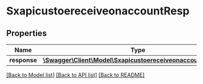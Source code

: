 # SxapicustoereceiveonaccountResp

## Properties
Name | Type | Description | Notes
------------ | ------------- | ------------- | -------------
**response** | [**\Swagger\Client\Model\SxapicustoereceiveonaccountResponse**](SxapicustoereceiveonaccountResponse.md) |  | [optional] 

[[Back to Model list]](../README.md#documentation-for-models) [[Back to API list]](../README.md#documentation-for-api-endpoints) [[Back to README]](../README.md)


